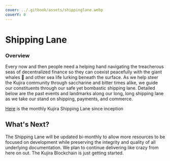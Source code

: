 ```yaml
---
cover: ../.gitbook/assets/shippinglane.webp
coverY: 0
---
```


# Shipping Lane

### Overview

Every now and then people need a helping hand navigating the treacherous seas of decentralized finance so they can coexist peacefully with the giant whales 🐋 and other sea life lurking beneath the surface. As we help steer the Kujira community through saccharine and bitter times alike, we guide our constituents through our safe yet bombastic shipping lane. Detailed below are the past events and landmarks along our long, long shipping lane as we take our stand on shipping, payments, and commerce.

[Here](https://docs.google.com/document/d/16vf3V5pCFrOCeEd5AZrwC5Vi\_SI\_GjAC\_n91Y1LkEQA/edit) is the monthly Kujira Shipping Lane since inception&#x20;

## What's Next?

The Shipping Lane will be updated bi-monthly to allow more resources to be focused on development while preserving the integrity and quality of all underlying documentation. We plan to continue delivering like crazy from here on out. The Kujira Blockchain is just getting started.
